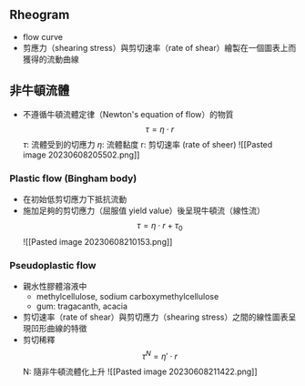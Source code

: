## Rheogram
- flow curve
- 剪應力（shearing stress）與剪切速率（rate of shear）繪製在一個圖表上而獲得的流動曲線
## 非牛頓流體
- 不遵循牛頓流體定律（Newton's equation of flow）的物質
$$
\tau=\eta\cdot r
$$
$\tau$: 流體受到的切應力
$\eta$: 流體黏度
r: 剪切速率 (rate of sheer)
![[Pasted image 20230608205502.png]]
### Plastic flow (Bingham body)
- 在初始低剪切應力下抵抗流動
- 施加足夠的剪切應力（屈服值 yield value）後呈現牛頓流（線性流）
$$
\tau=\eta\cdot r+\tau_{0}
$$
![[Pasted image 20230608210153.png]]
### Pseudoplastic flow
- 親水性膠體溶液中
	- methylcellulose, sodium carboxymethylcellulose
	- gum: tragacanth, acacia
- 剪切速率（rate of shear）與剪切應力（shearing stress）之間的線性圖表呈現凹形曲線的特徵
- 剪切稀釋
$$
\tau^N=\eta'\cdot r
$$
N: 隨非牛頓流體化上升
![[Pasted image 20230608211422.png]]
